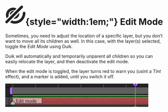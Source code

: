 # ![](../../../img/duik/icons/unlink.svg){style="width:1em;"} Edit Mode

Sometimes, you need to adjust the location of a specific layer, but you don’t want to move all its children as well. In this case, with the layer(s) selected, toggle the *Edit Mode* using Duik.

Duik will automatically and temporarily unparent all children so you can easily relocate the layer, and then deactivate the edit mode.

When the edit mode is toggled, the layer turns red to warn you (usint a *Tint* effect), and a marker is added, until you switch it off.

![](../../../img/duik/constraints/edit-mode-tag.png)
